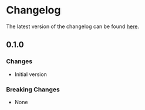 # Changelog

The latest version of the changelog can be found [here](https://github.com/Azure/bicep-registry-modules/blob/main/avm/res/api-management/service/identity-provider/CHANGELOG.md).

## 0.1.0

### Changes

- Initial version

### Breaking Changes

- None
